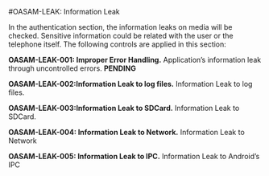 
#OASAM-LEAK: Information Leak

In the authentication section, the information leaks on media will be checked. Sensitive information could be related with the user or the telephone itself.
The following controls are applied in this section:

**OASAM-LEAK-001: Improper Error Handling.** Application’s information leak through uncontrolled errors. **PENDING**

**OASAM-LEAK-002:Information Leak to log files.** Information Leak to log files.

**OASAM-LEAK-003:Information Leak to SDCard.** Information Leak to SDCard.

**OASAM-LEAK-004: Information Leak to Network.** Information Leak to Network

**OASAM-LEAK-005: Information Leak to IPC.** Information Leak to Android’s IPC
